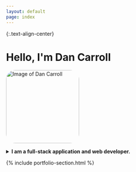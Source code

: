 ```yaml
---
layout: default
page: index
---
```


{:.text-align-center}
# Hello, I'm Dan Carroll

<img src="https://avatars1.githubusercontent.com/u/15189408?s=400&u=40b47485b772cb2b40b1904a5d6b944cab09f496&v=4"
     alt="Image of Dan Carroll"
     title="Image of Dan Carroll"
     width="200" height="200"
     class="img-align-center"
     style="border-radius: 25px; ">

<details>
<summary style="font-weight: bold;">I am a full-stack application and web developer.</summary>
<p>My personal tagline is "I'd Rather Be Coding". I love the freedom, creativity, and instant gratification from developing an idea to crafting a solution to seeing it actually working.</p>
<p>And software at all levels needs access to data. I have created solutions with flat file data to hardware endpoint acquisition to personal databases and enterprise level data systems. Data keeps our world operating.</p>
<p>I am also into hardware. From electronics to controllers to networks and robotics. Technology in all of it's implementations is my jam.</p>
<p>More about me is available at my [About Me](https://dan-carroll.github.io/about/) and [Bio](https://dan-carroll.github.io/dan-carroll-bio/) pages. [Return to my home page.](https://dan-carroll.github.io/)</p>
</details>

{% include portfolio-section.html %}

